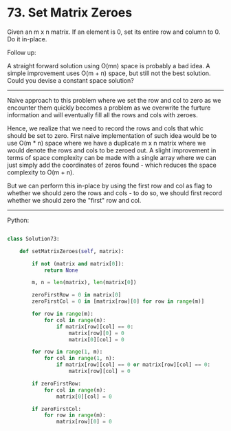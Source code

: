 # 73. Set Matrix Zeroes

Given an m x n matrix. If an element is 0, set its entire row and column to 0.
Do it in-place.

Follow up:

A straight forward solution using O(mn) space is probably a bad idea.
A simple improvement uses O(m + n) space, but still not the best solution.
Could you devise a constant space solution?

---

Naive approach to this problem where we set the row and col to zero as we
encounter them quickly becomes a problem as we overwrite the furture
information and will eventually fill all the rows and cols with zeroes.

Hence, we realize that we need to record the rows and cols that whic should be
set to zero. First naive implementation of such idea would be to use O(m * n)
space where we have a duplicate m x n matrix where we would denote the rows and
cols to be zeroed out. A slight improvement in terms of space complexity can be
made with a single array where we can just simply add the coordinates of zeros
found - which reduces the space complexity to O(m + n).

But we can perform this in-place by using the first row and col as flag to
whether we should zero the rows and cols - to do so, we should first record
whether we should zero the "first" row and col.

---

Python:

```python

class Solution73:

    def setMatrixZeroes(self, matrix):

        if not (matrix and matrix[0]):
            return None

        m, n = len(matrix), len(matrix[0])

        zeroFirstRow = 0 in matrix[0]
        zeroFirstCol = 0 in [matrix[row][0] for row in range(m)]

        for row in range(m):
            for col in range(n):
                if matrix[row][col] == 0:
                    matrix[row][0] = 0
                    matrix[0][col] = 0

        for row in range(1, m):
            for col in range(1, n):
                if matrix[row][col] == 0 or matrix[row][col] == 0:
                    matrix[row][col] = 0

        if zeroFirstRow:
            for col in range(n):
                matrix[0][col] = 0

        if zeroFirstCol:
            for row in range(m):
                matrix[row][0] = 0
```
